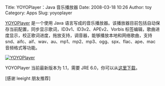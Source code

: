 Title: YOYOPlayer：Java 音乐播放器
Date: 2008-03-18 10:26
Author: toy
Category: Apps
Slug: yoyoplayer

[YOYOPlayer](http://www.blogjava.net/hadeslee) 是一个使用 Java
语言写成的音乐播放器。该播放器目前包括自动保存当前配置，同步显示歌词，ID3v1、ID3v2、APEv2、Vorbis
标签编辑，歌曲进度显示，校正歌词进度，拖放支持，调音器，能够播放本地和网络歌曲，支持
snd、aifc、aif、wav、au、mp1、mp2、mp3、ogg、spx、flac、ape、mac
音频格式等功能。

[![YOYOPlayer](http://i.linuxtoy.org/i/2008/03/yoyoplayer-thumb.jpg)](http://i.linuxtoy.org/i/2008/03/yoyoplayer.jpg)

YOYOPlayer 当前最新版本为 1.1，需要 JRE
6.0，你可以从[这里下载](http://www.blogjava.net/Files/hadeslee/YOYOPlayer1.1.rar)。

[感谢 leeight 朋友推荐]
